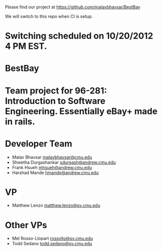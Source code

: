 Please find our project at https://github.com/malavbhavsar/BestBay

We will switch to this repo when CI is setup.

Switching scheduled on 10/20/2012 4 PM EST.
=======
BestBay
=======

Team project for 96-281: Introduction to Software Engineering. Essentially eBay+ made in rails.
=======

Developer Team
==============

- Malav Bhavsar malavbhavsar@cmu.edu
- Shwetha Durgashankar sdurgash@andrew.cmu.edu
- Frank Hsueh mhsueh@andrew.cmu.edu
- Harshad Mande  hmande@andrew.cmu.edu

VP
==
- Matthew Lenzo matthew.lenzo@sv.cmu.edu

Other VPs
=========
- Mel Rosso-Llopart rossollo@sv.cmu.edu
- Todd Sedano todd.sedano@sv.cmu.edu
